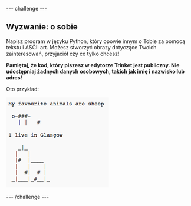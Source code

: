 \--- challenge \---

## Wyzwanie: o sobie

Napisz program w języku Python, który opowie innym o Tobie za pomocą tekstu i ASCII art. Możesz stworzyć obrazy dotyczące Twoich zainteresowań, przyjaciół czy co tylko chcesz!

**Pamiętaj, że kod, który piszesz w edytorze Trinket jest publiczny. Nie udostępniaj żadnych danych osobowych, takich jak imię i nazwisko lub adres!**

Oto przykład:

![screenshot](images/me-about.png)

\--- /challenge \---